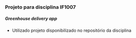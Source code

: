 ### Projeto para disciplina IF1007

##### Greenhouse delivery app

- Utilizado projeto disponibilizado no repositório da disciplina 